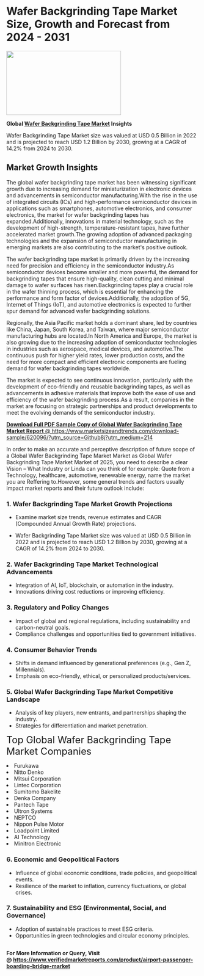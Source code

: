 <H1>Wafer Backgrinding Tape Market Size, Growth and Forecast from 2024 - 2031</H1><img class="aligncenter size-medium wp-image-584254" src="https://thirdeyenews.in/wp-content/uploads/2024/09/Global-Market-Research-300x168.jpeg" alt="" width="300" height="168" /><p><strong>Global&nbsp;<a href="https://www.marketsizeandtrends.com/download-sample/620096/?utm_source=Github8j?utm_medium=214">Wafer Backgrinding Tape Market</a> Insights</strong></p><p>Wafer Backgrinding Tape Market size was valued at USD 0.5 Billion in 2022 and is projected to reach USD 1.2 Billion by 2030, growing at a CAGR of 14.2% from 2024 to 2030.</p><p><h2>Market Growth Insights</h2> <p>The global wafer backgrinding tape market has been witnessing significant growth due to increasing demand for miniaturization in electronic devices and advancements in semiconductor manufacturing.With the rise in the use of integrated circuits (ICs) and high-performance semiconductor devices in applications such as smartphones, automotive electronics, and consumer electronics, the market for wafer backgrinding tapes has expanded.Additionally, innovations in material technology, such as the development of high-strength, temperature-resistant tapes, have further accelerated market growth.The growing adoption of advanced packaging technologies and the expansion of semiconductor manufacturing in emerging markets are also contributing to the market's positive outlook.</p> <p><a href="#"></a></p> <p>The wafer backgrinding tape market is primarily driven by the increasing need for precision and efficiency in the semiconductor industry.As semiconductor devices become smaller and more powerful, the demand for backgrinding tapes that ensure high-quality, clean cutting and minimal damage to wafer surfaces has risen.Backgrinding tapes play a crucial role in the wafer thinning process, which is essential for enhancing the performance and form factor of devices.Additionally, the adoption of 5G, Internet of Things (IoT), and automotive electronics is expected to further spur demand for advanced wafer backgrinding solutions.</p> <p>Regionally, the Asia Pacific market holds a dominant share, led by countries like China, Japan, South Korea, and Taiwan, where major semiconductor manufacturing hubs are located.In North America and Europe, the market is also growing due to the increasing adoption of semiconductor technologies in industries such as aerospace, medical devices, and automotive.The continuous push for higher yield rates, lower production costs, and the need for more compact and efficient electronic components are fueling demand for wafer backgrinding tapes worldwide.</p> <p>The market is expected to see continuous innovation, particularly with the development of eco-friendly and reusable backgrinding tapes, as well as advancements in adhesive materials that improve both the ease of use and efficiency of the wafer backgrinding process.As a result, companies in the market are focusing on strategic partnerships and product developments to meet the evolving demands of the semiconductor industry.</p> <p><a href="#"></p><p><span class=""><strong>Download Full PDF Sample Copy of Global Wafer Backgrinding Tape Market Report</strong> @ <a href="https://www.marketsizeandtrends.com/download-sample/620096/?utm_source=Github8j?utm_medium=214" target="_blank">https://www.marketsizeandtrends.com/download-sample/620096/?utm_source=Github8j?utm_medium=214</a></span></p><p>In order to make an accurate and perceptive description of future scope of a Global&nbsp;Wafer Backgrinding Tape Market Market as Global&nbsp;Wafer Backgrinding Tape Market Market of 2025, you need to describe a clear Vision &ndash; What Industry or Linda can you think of for example: Quote from a Technology, healthcare, automotive, renewable energy, name the market you are Reffering to.However, some general trends and factors usually impact market reports and their future outlook include:</p><h3>1.&nbsp;<strong>Wafer Backgrinding Tape Market Growth Projections</strong></h3><ul><li>Examine market size trends, revenue estimates and CAGR (Compounded Annual Growth Rate) projections.</li><li><p>Wafer Backgrinding Tape Market size was valued at USD 0.5 Billion in 2022 and is projected to reach USD 1.2 Billion by 2030, growing at a CAGR of 14.2% from 2024 to 2030.</p></li></ul><h3>2.&nbsp;<strong>Wafer Backgrinding Tape Market Technological Advancements</strong></h3><ul><li>Integration of AI, IoT, blockchain, or automation in the industry.</li><li>Innovations driving cost reductions or improving efficiency.</li></ul><h3>3.&nbsp;<strong>Regulatory and Policy Changes</strong></h3><ul><li>Impact of global and regional regulations, including sustainability and carbon-neutral goals.</li><li>Compliance challenges and opportunities tied to government initiatives.</li></ul><h3>4.&nbsp;<strong>Consumer Behavior Trends</strong></h3><ul><li>Shifts in demand influenced by generational preferences (e.g., Gen Z, Millennials).</li><li>Emphasis on eco-friendly, ethical, or personalized products/services.</li></ul><h3>5.&nbsp;<strong>Global Wafer Backgrinding Tape Market Competitive Landscape</strong></h3><ul><li>Analysis of key players, new entrants, and partnerships shaping the industry.</li><li>Strategies for differentiation and market penetration.</li></ul><p data-pm-slice="1 1 []"><span style="color: inherit; font-family: inherit; font-size: 25px;">Top Global Wafer Backgrinding Tape Market Companies</span></p><div class="" data-test-id=""><p><li>Furukawa</li><li> Nitto Denko</li><li> Mitsui Corporation</li><li> Lintec Corporation</li><li> Sumitomo Bakelite</li><li> Denka Company</li><li> Pantech Tape</li><li> Ultron Systems</li><li> NEPTCO</li><li> Nippon Pulse Motor</li><li> Loadpoint Limited</li><li> AI Technology</li><li> Minitron Electronic</li></p></div><h3>6.&nbsp;<strong>Economic and Geopolitical Factors</strong></h3><ul><li>Influence of global economic conditions, trade policies, and geopolitical events.</li><li>Resilience of the market to inflation, currency fluctuations, or global crises.</li></ul><h3>7.&nbsp;<strong>Sustainability and ESG (Environmental, Social, and Governance)</strong></h3><ul><li>Adoption of sustainable practices to meet ESG criteria.</li><li>Opportunities in green technologies and circular economy principles.</li></ul><h2><strong style="font-size: 14px;">For More Information or Query, Visit @&nbsp;</strong><a style="background-color: #ffffff; font-size: 14px;" href="https://www.marketsizeandtrends.com/report/wafer-backgrinding-tape-market/" target="_blank">https://www.verifiedmarketreports.com/product/airport-passenger-boarding-bridge-market</a></h2>